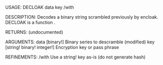 USAGE:
     DECLOAK data key /with

DESCRIPTION:
     Decodes a binary string scrambled previously by encloak.
     DECLOAK is a function .

RETURNS:
    (undocumented)

ARGUMENTS:
    data [binary!]
        Binary series to descramble (modified)
    key [string! binary! integer!]
        Encryption key or pass phrase

REFINEMENTS:
    /with
        Use a string! key as-is (do not generate hash)
